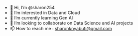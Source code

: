 - 👋 Hi, I’m @sharon254
- 👀 I’m interested in Data and Cloud
- 🌱 I’m currently learning Gen AI 
- 💞️ I’m looking to collaborate on Data Science and AI projects
- 📫 How to reach me : sharonknyabuti@gmail.com


<!---
sharon254/sharon254 is a ✨ special ✨ repository because its `README.md` (this file) appears on your GitHub profile.
You can click the Preview link to take a look at your changes.
--->
